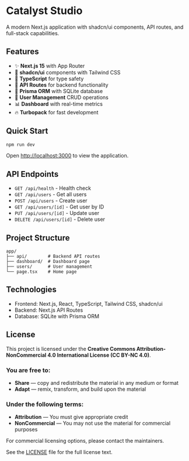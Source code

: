 # Catalyst Studio

A modern Next.js application with shadcn/ui components, API routes, and full-stack capabilities.

## Features

- ✨ **Next.js 15** with App Router
- 🎨 **shadcn/ui** components with Tailwind CSS
- 🔧 **TypeScript** for type safety
- 🚀 **API Routes** for backend functionality
- 💾 **Prisma ORM** with SQLite database
- 🎯 **User Management** CRUD operations
- 📊 **Dashboard** with real-time metrics
- 🔥 **Turbopack** for fast development

## Quick Start

```bash
npm run dev
```

Open [http://localhost:3000](http://localhost:3000) to view the application.

## API Endpoints

- `GET /api/health` - Health check
- `GET /api/users` - Get all users
- `POST /api/users` - Create user
- `GET /api/users/[id]` - Get user by ID
- `PUT /api/users/[id]` - Update user
- `DELETE /api/users/[id]` - Delete user

## Project Structure

```
app/
├── api/        # Backend API routes
├── dashboard/  # Dashboard page
├── users/      # User management
└── page.tsx    # Home page
```

## Technologies

- Frontend: Next.js, React, TypeScript, Tailwind CSS, shadcn/ui
- Backend: Next.js API Routes
- Database: SQLite with Prisma ORM

## License

This project is licensed under the **Creative Commons Attribution-NonCommercial 4.0 International License (CC BY-NC 4.0)**.

### You are free to:
- **Share** — copy and redistribute the material in any medium or format
- **Adapt** — remix, transform, and build upon the material

### Under the following terms:
- **Attribution** — You must give appropriate credit
- **NonCommercial** — You may not use the material for commercial purposes

For commercial licensing options, please contact the maintainers.

See the [LICENSE](LICENSE) file for the full license text.
